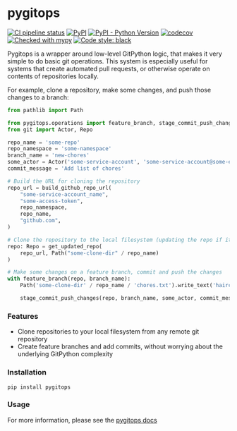 # pygitops

[![CI pipeline status](https://github.com/wayfair-incubator/pygitops/workflows/CI/badge.svg?branch=main)][ci]
[![PyPI](https://img.shields.io/pypi/v/pygitops)][pypi]
[![PyPI - Python Version](https://img.shields.io/pypi/pyversions/pygitops)][pypi]
[![codecov](https://codecov.io/gh/wayfair-incubator/pygitops/branch/main/graph/badge.svg)][codecov]
[![Checked with mypy](https://img.shields.io/badge/mypy-checked-blue)][mypy-home]
[![Code style: black](https://img.shields.io/badge/code%20style-black-black.svg)][black-home]

Pygitops is a wrapper around low-level GitPython logic, that makes it very simple to do basic git operations. This system is especially useful for systems that create automated pull requests, or otherwise operate on contents of repositories locally. 

For example, clone a repository, make some changes, and push those changes to a branch:

```python
from pathlib import Path

from pygitops.operations import feature_branch, stage_commit_push_changes, get_updated_repo, build_github_repo_url
from git import Actor, Repo

repo_name = 'some-repo'
repo_namespace = 'some-namespace'
branch_name = 'new-chores'
some_actor = Actor('some-service-account', 'some-service-account@some-enterprise.com')
commit_message = 'Add list of chores'

# Build the URL for cloning the repository 
repo_url = build_github_repo_url(
    "some-service-account_name",
    "some-access-token",
    repo_namespace,
    repo_name,
    "github.com",
)

# Clone the repository to the local filesystem (updating the repo if it is already present)
repo: Repo = get_updated_repo(
    repo_url, Path("some-clone-dir" / repo_name) 
)

# Make some changes on a feature branch, commit and push the changes
with feature_branch(repo, branch_name):
    Path('some-clone-dir' / repo_name / 'chores.txt').write_text('haircut\ngroceries\ndishes')

    stage_commit_push_changes(repo, branch_name, some_actor, commit_message)
```

### Features

* Clone repositories to your local filesystem from any remote git repository
* Create feature branches and add commits, without worrying about the underlying GitPython complexity

### Installation

```
pip install pygitops
```

### Usage

For more information, please see the [pygitops docs][pygitops-docs]

[ci]: https://github.com/wayfair-incubator/pygitops/actions
[pypi]: https://pypi.org/project/pygitops/
[codecov]: https://codecov.io/gh/wayfair-incubator/pygitops
[mypy-home]: http://mypy-lang.org/
[black-home]: https://github.com/psf/black
[pygitops-docs]: https://wayfair-incubator.github.io/pygitops/
